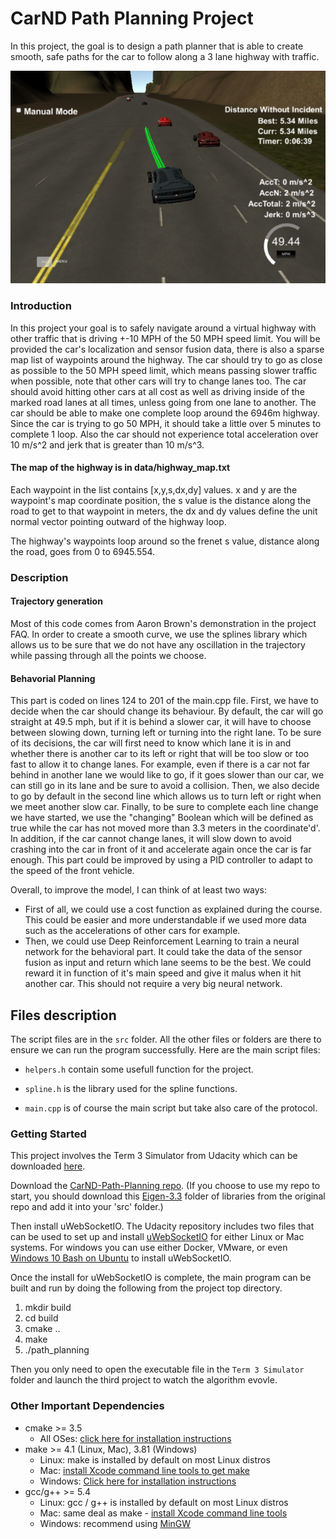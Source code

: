 [image1]: Images/Highway_driving.png "Intro Pic"

# CarND Path Planning Project
In this project, the goal is to design a path planner that is able to create smooth, safe paths for the car to follow along a 3 lane highway with traffic.

![Driving Example][image1] 

### Introduction

In this project your goal is to safely navigate around a virtual highway with other traffic that is driving +-10 MPH of the 50 MPH speed limit. You will be provided the car's localization and sensor fusion data, there is also a sparse map list of waypoints around the highway. The car should try to go as close as possible to the 50 MPH speed limit, which means passing slower traffic when possible, note that other cars will try to change lanes too. The car should avoid hitting other cars at all cost as well as driving inside of the marked road lanes at all times, unless going from one lane to another. The car should be able to make one complete loop around the 6946m highway. Since the car is trying to go 50 MPH, it should take a little over 5 minutes to complete 1 loop. Also the car should not experience total acceleration over 10 m/s^2 and jerk that is greater than 10 m/s^3.

#### The map of the highway is in data/highway_map.txt
Each waypoint in the list contains [x,y,s,dx,dy] values. x and y are the waypoint's map coordinate position, the s value is the distance along the road to get to that waypoint in meters, the dx and dy values define the unit normal vector pointing outward of the highway loop.

The highway's waypoints loop around so the frenet s value, distance along the road, goes from 0 to 6945.554.

### Description 

#### Trajectory generation
Most of this code comes from Aaron Brown's demonstration in the project FAQ. In order to create a smooth curve, we use the splines library which allows us to be sure that we do not have any oscillation in the trajectory while passing through all the points we choose.

#### Behavorial Planning
This part is coded on lines 124 to 201 of the main.cpp file.
First, we have to decide when the car should change its behaviour. By default, the car will go straight at 49.5 mph, but if it is behind a slower car, it will have to choose between slowing down, turning left or turning into the right lane. To be sure of its decisions, the car will first need to know which lane it is in and whether there is another car to its left or right that will be too slow or too fast to allow it to change lanes. For example, even if there is a car not far behind in another lane we would like to go, if it goes slower than our car, we can still go in its lane and be sure to avoid a collision.
Then, we also decide to go by default in the second line which allows us to turn left or right when we meet another slow car.
Finally, to be sure to complete each line change we have started, we use the "changing" Boolean which will be defined as true while the car has not moved more than 3.3 meters in the coordinate'd'.
In addition, if the car cannot change lanes, it will slow down to avoid crashing into the car in front of it and accelerate again once the car is far enough. This part could be improved by using a PID controller to adapt to the speed of the front vehicle.

Overall, to improve the model, I can think of at least two ways:
- First of all, we could use a cost function as explained during the course. This could be easier and more understandable if we used more data such as the accelerations of other cars for example.
- Then, we could use Deep Reinforcement Learning to train a neural network for the behavioral part. It could take the data of the sensor fusion as input and return which lane seems to be the best. We could reward it in function of it's main speed and give it malus when it hit another car. This should not require a very big neural network.

## Files description

The script files are in the `src` folder. All the other files or folders are there to ensure we can run the program successfully. 
Here are the main script files:
 
 - `helpers.h` contain some usefull function for the project.
 
 - `spline.h` is the library used for the spline functions.
 
 - `main.cpp` is of course the main script but take also care of the protocol.

### Getting Started

This project involves the Term 3 Simulator from Udacity which can be downloaded [here](https://github.com/udacity/self-driving-car-sim/releases/tag/T3_v1.2).

Download the [CarND-Path-Planning repo](https://github.com/udacity/CarND-Path-Planning-Project).
(If you choose to use my repo to start, you should download this [Eigen-3.3](https://github.com/udacity/CarND-Path-Planning-Project/tree/master/src/Eigen-3.3) folder of libraries from the original repo and add it into your 'src' folder.)

Then install uWebSocketIO.
The Udacity repository includes two files that can be used to set up and install [uWebSocketIO](https://github.com/uWebSockets/uWebSockets) for either Linux or Mac systems. For windows you can use either Docker, VMware, or even [Windows 10 Bash on Ubuntu](https://www.howtogeek.com/249966/how-to-install-and-use-the-linux-bash-shell-on-windows-10/) to install uWebSocketIO.

Once the install for uWebSocketIO is complete, the main program can be built and run by doing the following from the project top directory.

1. mkdir build
2. cd build
3. cmake ..
4. make
5. ./path_planning


Then you only need to open the executable file in the `Term 3 Simulator` folder and launch the third project to watch the algorithm evovle.

### Other Important Dependencies

* cmake >= 3.5
  * All OSes: [click here for installation instructions](https://cmake.org/install/)
* make >= 4.1 (Linux, Mac), 3.81 (Windows)
  * Linux: make is installed by default on most Linux distros
  * Mac: [install Xcode command line tools to get make](https://developer.apple.com/xcode/features/)
  * Windows: [Click here for installation instructions](http://gnuwin32.sourceforge.net/packages/make.htm)
* gcc/g++ >= 5.4
  * Linux: gcc / g++ is installed by default on most Linux distros
  * Mac: same deal as make - [install Xcode command line tools](https://developer.apple.com/xcode/features/)
  * Windows: recommend using [MinGW](http://www.mingw.org/)
